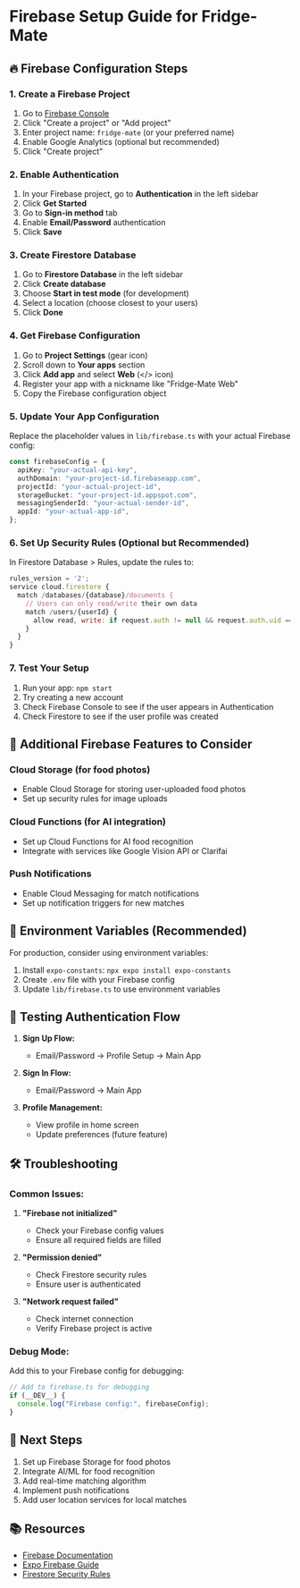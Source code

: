 # Firebase Setup Guide for Fridge-Mate

## 🔥 Firebase Configuration Steps

### 1. Create a Firebase Project

1. Go to [Firebase Console](https://console.firebase.google.com/)
2. Click "Create a project" or "Add project"
3. Enter project name: `fridge-mate` (or your preferred name)
4. Enable Google Analytics (optional but recommended)
5. Click "Create project"

### 2. Enable Authentication

1. In your Firebase project, go to **Authentication** in the left sidebar
2. Click **Get Started**
3. Go to **Sign-in method** tab
4. Enable **Email/Password** authentication
5. Click **Save**

### 3. Create Firestore Database

1. Go to **Firestore Database** in the left sidebar
2. Click **Create database**
3. Choose **Start in test mode** (for development)
4. Select a location (choose closest to your users)
5. Click **Done**

### 4. Get Firebase Configuration

1. Go to **Project Settings** (gear icon)
2. Scroll down to **Your apps** section
3. Click **Add app** and select **Web** (</> icon)
4. Register your app with a nickname like "Fridge-Mate Web"
5. Copy the Firebase configuration object

### 5. Update Your App Configuration

Replace the placeholder values in `lib/firebase.ts` with your actual Firebase config:

```typescript
const firebaseConfig = {
  apiKey: "your-actual-api-key",
  authDomain: "your-project-id.firebaseapp.com",
  projectId: "your-actual-project-id",
  storageBucket: "your-project-id.appspot.com",
  messagingSenderId: "your-actual-sender-id",
  appId: "your-actual-app-id",
};
```

### 6. Set Up Security Rules (Optional but Recommended)

In Firestore Database > Rules, update the rules to:

```javascript
rules_version = '2';
service cloud.firestore {
  match /databases/{database}/documents {
    // Users can only read/write their own data
    match /users/{userId} {
      allow read, write: if request.auth != null && request.auth.uid == userId;
    }
  }
}
```

### 7. Test Your Setup

1. Run your app: `npm start`
2. Try creating a new account
3. Check Firebase Console to see if the user appears in Authentication
4. Check Firestore to see if the user profile was created

## 🚀 Additional Firebase Features to Consider

### Cloud Storage (for food photos)

- Enable Cloud Storage for storing user-uploaded food photos
- Set up security rules for image uploads

### Cloud Functions (for AI integration)

- Set up Cloud Functions for AI food recognition
- Integrate with services like Google Vision API or Clarifai

### Push Notifications

- Enable Cloud Messaging for match notifications
- Set up notification triggers for new matches

## 🔧 Environment Variables (Recommended)

For production, consider using environment variables:

1. Install `expo-constants`: `npx expo install expo-constants`
2. Create `.env` file with your Firebase config
3. Update `lib/firebase.ts` to use environment variables

## 📱 Testing Authentication Flow

1. **Sign Up Flow:**

   - Email/Password → Profile Setup → Main App

2. **Sign In Flow:**

   - Email/Password → Main App

3. **Profile Management:**
   - View profile in home screen
   - Update preferences (future feature)

## 🛠️ Troubleshooting

### Common Issues:

1. **"Firebase not initialized"**

   - Check your Firebase config values
   - Ensure all required fields are filled

2. **"Permission denied"**

   - Check Firestore security rules
   - Ensure user is authenticated

3. **"Network request failed"**
   - Check internet connection
   - Verify Firebase project is active

### Debug Mode:

Add this to your Firebase config for debugging:

```typescript
// Add to firebase.ts for debugging
if (__DEV__) {
  console.log("Firebase config:", firebaseConfig);
}
```

## 🎯 Next Steps

1. Set up Firebase Storage for food photos
2. Integrate AI/ML for food recognition
3. Add real-time matching algorithm
4. Implement push notifications
5. Add user location services for local matches

## 📚 Resources

- [Firebase Documentation](https://firebase.google.com/docs)
- [Expo Firebase Guide](https://docs.expo.dev/guides/using-firebase/)
- [Firestore Security Rules](https://firebase.google.com/docs/firestore/security/get-started)
